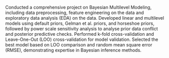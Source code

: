 Conducted a comprehensive project on Bayesian Multilevel Modeling, including data preprocessing, feature engineering on the data and exploratory data analysis (EDA) on the data. Developed linear and multilevel models using default priors, Gelman et al. priors, and horseshoe priors, followed by power scale sensitivity analysis to analyse prior data conflict and posterior predictive checks. Performed k-fold cross-validation and Leave-One-Out (LOO) cross-validation for model validation. Selected the best model based on LOO comparison and random mean square error (RMSE), demonstrating expertise in Bayesian inference methods.
